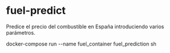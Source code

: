 # fuel-predict
Predice el precio del combustible en España introduciendo varios parámetros.

docker-compose run --name fuel_container fuel_prediction sh